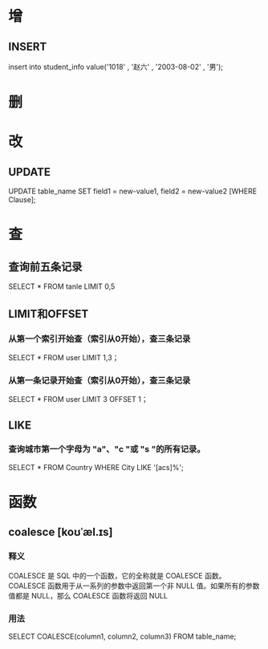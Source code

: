 # 增
## INSERT
insert into student_info value('1018' , '赵六' , '2003-08-02' , '男');
# 删
# 改
## UPDATE
UPDATE table_name SET field1 = new-value1, field2 = new-value2 [WHERE Clause];
# 查
## 查询前五条记录
SELECT * FROM tanle LIMIT 0,5
## LIMIT和OFFSET
### 从第一个索引开始查（索引从0开始），查三条记录
SELECT * FROM user LIMIT 1,3；
### 从第一条记录开始查（索引从0开始），查三条记录
SELECT * FROM user LIMIT 3 OFFSET 1；
## LIKE
### 查询城市第一个字母为 "a"、"c "或 "s "的所有记录。
SELECT * FROM Country WHERE City LIKE '[acs]%';
# 函数
## coalesce [koʊˈæl.ɪs]
### 释义
COALESCE 是 SQL 中的一个函数，它的全称就是 COALESCE 函数。COALESCE 函数用于从一系列的参数中返回第一个非 NULL 值。如果所有的参数值都是 NULL，那么 COALESCE 函数将返回 NULL
### 用法
SELECT COALESCE(column1, column2, column3) FROM table_name;
